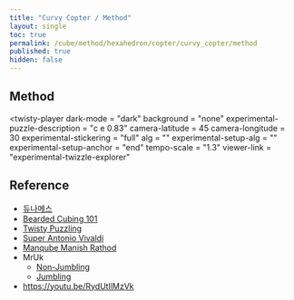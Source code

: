 ```yaml
---
title: "Curvy Copter / Method"
layout: single
toc: true
permalink: /cube/method/hexahedron/copter/curvy_copter/method
published: true
hidden: false
---
```


<head>
  <base target="_blank">
  <link
    rel   = "stylesheet"
    type  = "text/css"
    href  = "/assets/css/twisty/Hexahedron/Curvy_Copter.css"
  >
  <script
    src   = "https://cdn.cubing.net/js/cubing/twisty"
    type  = "module"
    defer
  ></script>
</head>



## Method

<twisty-player
  dark-mode                       = "dark"
  background                      = "none"
  experimental-puzzle-description = "c e 0.83"
  camera-latitude                 = 45
  camera-longitude                = 30
  experimental-stickering         = "full"
  alg                             = ""
  experimental-setup-alg          = ""
  experimental-setup-anchor       = "end"
  tempo-scale                     = "1.3"
  viewer-link                     = "experimental-twizzle-explorer"
></twisty-player>



## Reference

- [듀나메스](https://youtu.be/D9plniIP65U)
- [Bearded Cubing 101](https://youtu.be/GX-9bq_ZpmA)
- [Twisty Puzzling](https://youtu.be/2n8diuYvAEE)
- [Super Antonio Vivaldi](https://youtu.be/3aSR8UqwthU)
- [Manqube Manish Rathod](https://youtu.be/gwSAFeq4jBE)
- MrUk
  - [Non-Jumbling](https://youtu.be/zoBZame4gFo)
  - [Jumbling](https://youtu.be/9sLn6oM-ywk)
- <https://youtu.be/RydUtIlMzVk>